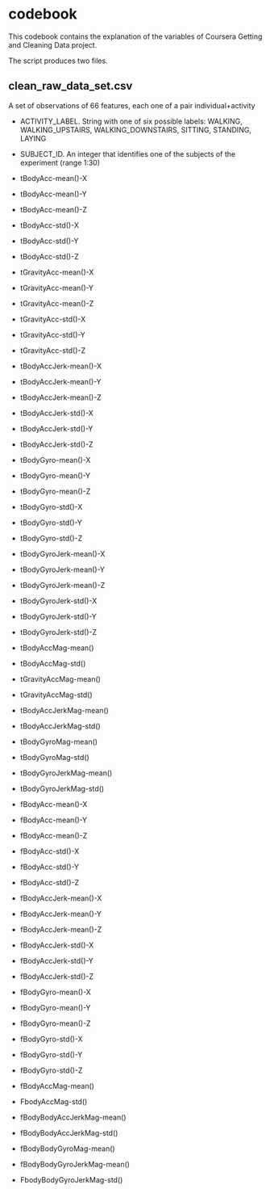 codebook
======================

This codebook contains the explanation of the variables of Coursera Getting and Cleaning Data project. 

The script produces two files.

## clean_raw_data_set.csv

A set of observations of 66 features, each one of a pair individual+activity
* ACTIVITY_LABEL. String with one of six possible labels:  WALKING, WALKING_UPSTAIRS, WALKING_DOWNSTAIRS, SITTING, STANDING, LAYING
* SUBJECT_ID. An integer that identifies one of the subjects of the experiment
(range 1:30)

* tBodyAcc-mean()-X
* tBodyAcc-mean()-Y 
* tBodyAcc-mean()-Z	
* tBodyAcc-std()-X 
* tBodyAcc-std()-Y	
* tBodyAcc-std()-Z	
* tGravityAcc-mean()-X	
* tGravityAcc-mean()-Y	
* tGravityAcc-mean()-Z	
* tGravityAcc-std()-X	
* tGravityAcc-std()-Y	
* tGravityAcc-std()-Z	
* tBodyAccJerk-mean()-X	
* tBodyAccJerk-mean()-Y	
* tBodyAccJerk-mean()-Z	
* tBodyAccJerk-std()-X	
* tBodyAccJerk-std()-Y	
* tBodyAccJerk-std()-Z	
* tBodyGyro-mean()-X
* tBodyGyro-mean()-Y
* tBodyGyro-mean()-Z
* tBodyGyro-std()-X
* tBodyGyro-std()-Y
* tBodyGyro-std()-Z
* tBodyGyroJerk-mean()-X
* tBodyGyroJerk-mean()-Y
* tBodyGyroJerk-mean()-Z
* tBodyGyroJerk-std()-X
* tBodyGyroJerk-std()-Y	
* tBodyGyroJerk-std()-Z
* tBodyAccMag-mean()
* tBodyAccMag-std()
* tGravityAccMag-mean()
* tGravityAccMag-std()	
* tBodyAccJerkMag-mean()	
* tBodyAccJerkMag-std()	
* tBodyGyroMag-mean()	
* tBodyGyroMag-std()
* tBodyGyroJerkMag-mean()
* tBodyGyroJerkMag-std()
* fBodyAcc-mean()-X	
* fBodyAcc-mean()-Y
* fBodyAcc-mean()-Z	
* fBodyAcc-std()-X
* fBodyAcc-std()-Y	
* fBodyAcc-std()-Z	
* fBodyAccJerk-mean()-X
* fBodyAccJerk-mean()-Y
* fBodyAccJerk-mean()-Z	
* fBodyAccJerk-std()-X	
* fBodyAccJerk-std()-Y	
* fBodyAccJerk-std()-Z	
* fBodyGyro-mean()-X
* fBodyGyro-mean()-Y
* fBodyGyro-mean()-Z	
* fBodyGyro-std()-X
* fBodyGyro-std()-Y
* fBodyGyro-std()-Z
* fBodyAccMag-mean()
* FbodyAccMag-std()
* fBodyBodyAccJerkMag-mean()
* fBodyBodyAccJerkMag-std()
* fBodyBodyGyroMag-mean()
* fBodyBodyGyroJerkMag-mean()	
* FbodyBodyGyroJerkMag-std()
